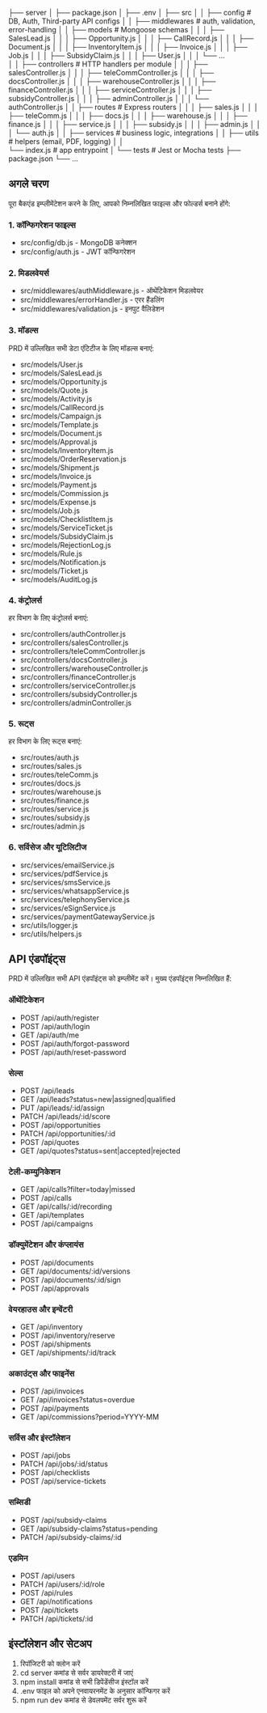 ├── server
│   ├── package.json
│   ├── .env
│   ├── src
│   │   ├── config                # DB, Auth, Third-party API configs
│   │   ├── middlewares           # auth, validation, error-handling
│   │   ├── models                # Mongoose schemas
│   │   │   ├── SalesLead.js
│   │   │   ├── Opportunity.js
│   │   │   ├── CallRecord.js
│   │   │   ├── Document.js
│   │   │   ├── InventoryItem.js
│   │   │   ├── Invoice.js
│   │   │   ├── Job.js
│   │   │   ├── SubsidyClaim.js
│   │   │   ├── User.js
│   │   │   └── …  
│   │   ├── controllers           # HTTP handlers per module
│   │   │   ├── salesController.js
│   │   │   ├── teleCommController.js
│   │   │   ├── docsController.js
│   │   │   ├── warehouseController.js
│   │   │   ├── financeController.js
│   │   │   ├── serviceController.js
│   │   │   ├── subsidyController.js
│   │   │   ├── adminController.js
│   │   │   └── authController.js
│   │   ├── routes                # Express routers
│   │   │   ├── sales.js
│   │   │   ├── teleComm.js
│   │   │   ├── docs.js
│   │   │   ├── warehouse.js
│   │   │   ├── finance.js
│   │   │   ├── service.js
│   │   │   ├── subsidy.js
│   │   │   ├── admin.js
│   │   │   └── auth.js
│   │   ├── services              # business logic, integrations
│   │   ├── utils                 # helpers (email, PDF, logging)
│   │   
    └── index.js              # app entrypoint
│   └── tests                     # Jest or Mocha tests
    ├── package.json
    └── ...




## अगले चरण
पूरा बैकएंड इम्प्लीमेंटेशन करने के लिए, आपको निम्नलिखित फाइल्स और फोल्डर्स बनाने होंगे:

### 1. कॉन्फिगरेशन फाइल्स
- src/config/db.js - MongoDB कनेक्शन
- src/config/auth.js - JWT कॉन्फिगरेशन
### 2. मिडलवेयर्स
- src/middlewares/authMiddleware.js - ऑथेंटिकेशन मिडलवेयर
- src/middlewares/errorHandler.js - एरर हैंडलिंग
- src/middlewares/validation.js - इनपुट वैलिडेशन
### 3. मॉडल्स
PRD में उल्लिखित सभी डेटा एंटिटीज के लिए मॉडल्स बनाएं:

- src/models/User.js
- src/models/SalesLead.js
- src/models/Opportunity.js
- src/models/Quote.js
- src/models/Activity.js
- src/models/CallRecord.js
- src/models/Campaign.js
- src/models/Template.js
- src/models/Document.js
- src/models/Approval.js
- src/models/InventoryItem.js
- src/models/OrderReservation.js
- src/models/Shipment.js
- src/models/Invoice.js
- src/models/Payment.js
- src/models/Commission.js
- src/models/Expense.js
- src/models/Job.js
- src/models/ChecklistItem.js
- src/models/ServiceTicket.js
- src/models/SubsidyClaim.js
- src/models/RejectionLog.js
- src/models/Rule.js
- src/models/Notification.js
- src/models/Ticket.js
- src/models/AuditLog.js
### 4. कंट्रोलर्स
हर विभाग के लिए कंट्रोलर्स बनाएं:

- src/controllers/authController.js
- src/controllers/salesController.js
- src/controllers/teleCommController.js
- src/controllers/docsController.js
- src/controllers/warehouseController.js
- src/controllers/financeController.js
- src/controllers/serviceController.js
- src/controllers/subsidyController.js
- src/controllers/adminController.js
### 5. रूट्स
हर विभाग के लिए रूट्स बनाएं:

- src/routes/auth.js
- src/routes/sales.js
- src/routes/teleComm.js
- src/routes/docs.js
- src/routes/warehouse.js
- src/routes/finance.js
- src/routes/service.js
- src/routes/subsidy.js
- src/routes/admin.js
### 6. सर्विसेज और यूटिलिटीज
- src/services/emailService.js
- src/services/pdfService.js
- src/services/smsService.js
- src/services/whatsappService.js
- src/services/telephonyService.js
- src/services/eSignService.js
- src/services/paymentGatewayService.js
- src/utils/logger.js
- src/utils/helpers.js
## API एंडपॉइंट्स
PRD में उल्लिखित सभी API एंडपॉइंट्स को इम्प्लीमेंट करें। मुख्य एंडपॉइंट्स निम्नलिखित हैं:

### ऑथेंटिकेशन
- POST /api/auth/register
- POST /api/auth/login
- GET /api/auth/me
- POST /api/auth/forgot-password
- POST /api/auth/reset-password
### सेल्स
- POST /api/leads
- GET /api/leads?status=new|assigned|qualified
- PUT /api/leads/:id/assign
- PATCH /api/leads/:id/score
- POST /api/opportunities
- PATCH /api/opportunities/:id
- POST /api/quotes
- GET /api/quotes?status=sent|accepted|rejected
### टेली-कम्युनिकेशन
- GET /api/calls?filter=today|missed
- POST /api/calls
- GET /api/calls/:id/recording
- GET /api/templates
- POST /api/campaigns
### डॉक्युमेंटेशन और कंप्लायंस
- POST /api/documents
- GET /api/documents/:id/versions
- POST /api/documents/:id/sign
- POST /api/approvals
### वेयरहाउस और इन्वेंटरी
- GET /api/inventory
- POST /api/inventory/reserve
- POST /api/shipments
- GET /api/shipments/:id/track
### अकाउंट्स और फाइनेंस
- POST /api/invoices
- GET /api/invoices?status=overdue
- POST /api/payments
- GET /api/commissions?period=YYYY-MM
### सर्विस और इंस्टॉलेशन
- POST /api/jobs
- PATCH /api/jobs/:id/status
- POST /api/checklists
- POST /api/service-tickets
### सब्सिडी
- POST /api/subsidy-claims
- GET /api/subsidy-claims?status=pending
- PATCH /api/subsidy-claims/:id
### एडमिन
- POST /api/users
- PATCH /api/users/:id/role
- POST /api/rules
- GET /api/notifications
- POST /api/tickets
- PATCH /api/tickets/:id
## इंस्टॉलेशन और सेटअप
1. रिपॉजिटरी को क्लोन करें
2. cd server कमांड से सर्वर डायरेक्टरी में जाएं
3. npm install कमांड से सभी डिपेंडेंसीज इंस्टॉल करें
4. .env फाइल को अपने एनवायरनमेंट के अनुसार कॉन्फिगर करें
5. npm run dev कमांड से डेवलपमेंट सर्वर शुरू करें